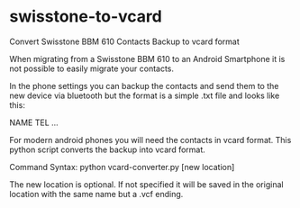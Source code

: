 # swisstone-to-vcard
Convert Swisstone BBM 610 Contacts Backup to vcard format

When migrating from a Swisstone BBM 610 to an Android Smartphone it is not possible to easily migrate your contacts.

In the phone settings you can backup the contacts and send them to the new device via bluetooth but the format is a simple .txt file
and looks like this:

NAME
<name>
TEL
<telephone number>
...

For modern android phones you will need the contacts in vcard format. This python script converts the backup into vcard format.

Command Syntax: python vcard-converter.py <location of backup> [new location]

The new location is optional. If not specified it will be saved in the original location with the same name but a .vcf ending.
